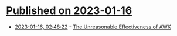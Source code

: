 # [Published on 2023-01-16](index.md)

* [2023-01-16, 02:48:22](https://news.ycombinator.com/item?id=34396234) - [The Unreasonable Effectiveness of AWK](https://stephenramsay.net/posts/unreasonable-awk.html)
